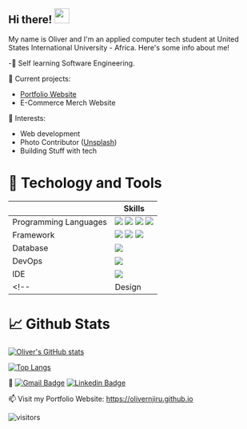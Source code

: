## Hi there! <img src="https://raw.githubusercontent.com/MartinHeinz/MartinHeinz/master/wave.gif" width="30px">
My name is Oliver and I'm an applied computer tech student at United States International University - Africa. Here's some info about me!

-🌱 Self learning Software Engineering.

🔭 Current projects:

<ul>
  <li><a href="https://olivernjiru.github.io">Portfolio Website</a></li>
  <li>E-Commerce Merch Website</li>
</ul>

🌱 Interests:

<ul>
  <li>Web development</li>
  <li>Photo Contributor (<a href="https://unsplash.com/@olivernjiru">Unsplash</a>)</li>
  <li>Building Stuff with tech</li>
 </ul>
 
 # 🔧 Techology and Tools
||Skills|
|-|-|
| Programming Languages|<img src="https://img.shields.io/badge/python%20-%2314354C.svg?&style=for-the-badge&logo=python&logoColor=white"/> <img src="https://img.shields.io/badge/javascript%20-%23323330.svg?&style=for-the-badge&logo=javascript&logoColor=%23F7DF1E"/> <img src="https://img.shields.io/badge/Java%20-%23F37626.svg?&style=for-the-badge&logo=java&logoColor=white"/> <img src="https://img.shields.io/badge/HTML-00599C?style=for-the-badge&logo=HTML&logoColor=white"/>|
| Framework|<img src="https://img.shields.io/badge/vue.js%20-%2320232a.svg?&style=for-the-badge&logo=vue.js&logoColor=%2361DAFB"/> <img src="https://img.shields.io/badge/bulma%20-%2320232a.svg?&style=for-the-badge&logo=bulma&logoColor=%2361DAFB"/> <img src="https://img.shields.io/badge/Node.js%20-%339933.svg?&style=for-the-badge&logo=gnu-bash&logoColor=white"/>|
| Database|<img src ="https://img.shields.io/badge/django-%2307405e.svg?&style=for-the-badge&logo=django&logoColor=white"/>
| DevOps|<img src="https://img.shields.io/badge/Git-F05032?style=for-the-badge&logo=git&logoColor=white"/>|
| IDE|<img src="https://img.shields.io/badge/Visual_Studio_Code-0078D4?style=for-the-badge&logo=visual%20studio%20code&logoColor=white"/>|
<!-- | Design|<img src="https://img.shields.io/badge/figma%20-%23F24E1E.svg?&style=for-the-badge&logo=figma&logoColor=white"/> <img src="https://img.shields.io/badge/adobe%20illustrator%20-%23FF9A00.svg?&style=for-the-badge&logo=adobe%20illustrator&logoColor=white"/> <img src="https://img.shields.io/badge/adobe%20photoshop%20-%2331A8FF.svg?&style=for-the-badge&logo=adobe%20photoshop&logoColor=white"/>| -->
 
 # 📈 Github Stats
  [![Oliver's GitHub stats](https://github-readme-stats.vercel.app/api?username=olivernjiru&theme=radical&show_icons=true)](https://github.com/anuraghazra/github-readme-stats)

 [![Top Langs](https://github-readme-stats.vercel.app/api/top-langs/?username=olivernjiru&theme=radical&show_icons=true)](https://github.com/anuraghazra/github-readme-stats)
  
 <!-- <a href="https://github.com/olivernjiru">
  <img align="center" src="https://github-readme-stats.vercel.app/api/wakatime?username=olivernjiru&theme=radical&v=2" />
</a><br/><br/> -->

💬 [![Gmail Badge](https://img.shields.io/badge/-olivernjiru@gmail.com-d14836?style=flat-square&logo=Gmail&logoColor=white&link=mailto:olivernjiru@gmail.com)](mailto:olivernjiru@gmail.com)
   [![Linkedin Badge](https://img.shields.io/badge/-olivernjiru-blue?style=flat-square&logo=Linkedin&logoColor=white&link=https://www.linkedin.com/in/olivernjiru/)](https://www.linkedin.com/in/olivernjiru/)

📫 Visit my Portfolio Website: https://olivernjiru.github.io

![visitors](https://visitor-badge.glitch.me/badge?page_id=olivernjiru)

<!--
**olivernjiru/olivernjiru** is a ✨ _special_ ✨ repository because its `README.md` (this file) appears on your GitHub profile.

Here are some ideas to get you started:

- 🔭 I’m currently working on building my Web Apps Development knowledge
- 🌱 I’m currently learning Machine Learning
- 👯 I’m looking to collaborate on ...
- 🤔 I’m looking for help with Web App Development
- 💬 Ask me about ...
- 📫 How to reach me: ...
- 😄 Pronouns: ...
- ⚡ Fun fact: ...
-->
